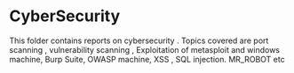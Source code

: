 # CyberSecurity
This folder contains reports on cybersecurity .
Topics covered are port scanning , vulnerability scanning , Exploitation of metasploit and windows machine, Burp Suite, OWASP machine, XSS , SQL injection. MR_ROBOT etc
